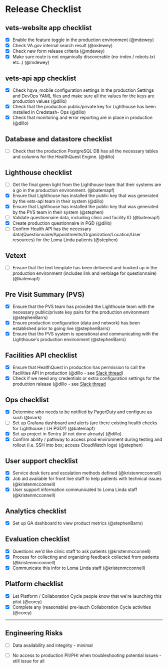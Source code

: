 # Release Checklist

## vets-website app checklist

- [x] Enable the feature toggle in the production environment (@mdewey)
- [x] Check VA.gov internal search result (@mdewey)
- [x] Check new form release criteria (@mdewey)
- [x] Make sure route is not organically discoverable (no-index / robots.txt etc..) (@mdewey)

## vets-api app checklist

- [x] Check hqva_mobile configuration settings in the production Settings and DevOps YAML files and make sure all the values for the keys are production values (@dillo)
- [x] Check that the production public/private key for Lighthouse has been installed in Credstash- Ops (@dillo)
- [x] Check that monitoring and error reporting are in place in production (@dillo)

## Database and datastore checklist

- [ ] Check that the production PostgreSQL DB has all the necessary tables and columns for the HealthQuest Engine. (@dillo)

## Lighthouse checklist

- [ ] Get the final green light from the Lighthouse team that their systems are a go in the production environment. (@batemapf)
- [x] Ensure that Lighthouse has installed the public key that was generated by the vets-api team in their system (@dillo)
- [x] Ensure that Lighthouse has installed the public key that was generated by the PVS team in their system (@stephen)
- [ ] Validate questionnaire data, including clinic and facility ID (@batemapf)
- [x] Create production questionnaire in PGD (@dillo)
- [ ] Confirm Health API has the necessary data(Questionnaire/Appointments/Organization/Location/User resources) for the Loma Linda patients (@stephen)

## Vetext

- [ ] Ensure that the text template has been delivered and hooked up in the production environment (includes link and verbiage for questionnaire) (@batemapf)

## Pre Visit Summary (PVS)

- [x] Ensure that the PVS team has provided the Lighthouse team with the necessary public/private key pairs for the production environment (@stephenBarrs)
- [x] Ensure production configuration (data and network) has been established prior to going live (@stephenBarrs)
- [x] Ensure that the PVS system is operational and communicating with the Lighthouse's production environment (@stephenBarrs)

## Facilities API checklist

- [x] Ensure that HealthQuest in production has permission to call the Facilities API in production (@dillo - see [Slack thread](https://dsva.slack.com/archives/CBU0KDSB1/p1622049112053700))
- [x] Check if we need any credentials or extra configuration settings for the production release (@dillo - see [Slack thread](https://dsva.slack.com/archives/CBU0KDSB1/p1622049112053700)

## Ops checklist

- [x] Determine who needs to be notified by PagerDuty and configure as such (@mark)
- [ ] Set up Grafana dashboard and alerts (are there existing health checks for Lighthouse / LH PGD?) (@batemapf)
- [x] Set up project in Sentry (if not done already) (@dillo)
- [x] Confirm ability / pathway to access prod environment during testing and rollout (i.e. SSH into box; access CloudWatch logs) (@stephen)

## User support checklist

- [x] Service desk tiers and escalation methods defined (@kristenmcconnell)
- [x] Job aid available for front line staff to help patients with technical issues (@kristenmcconnell)
- [x] User support information communicated to Loma Linda staff (@kristenmcconnell)

## Analytics checklist

- [x] Set up GA dashboard to view product metrics (@stephenBarrs)

## Evaluation checklist
- [x] Questions we'd like clinic staff to ask patients (@kristenmcconnell)
- [x] Process for collecting and organizing feedback collected from patients (@kristenmcconnell)
- [x] Communicate this infor to Loma Linda staff (@kristenmcconnell)

## Platform checklist
 - [x] Let Platform / Collaboration Cycle people know that we're launching this pilot (@corey)
 - [x] Complete any (reasonable) pre-lauch Collaboration Cycle activities (@corey)

----

## Engineering Risks

- [ ] Data availability and integrity - minimal 
- [ ] No access to production PII/PHI when troubleshooting potential issues - still issue for all

